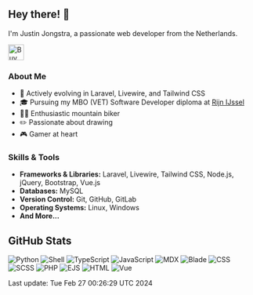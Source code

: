 ## Hey there! 👋

I'm Justin Jongstra, a passionate web developer from the Netherlands.

<a href='https://ko-fi.com/justinjongstra' target='_blank'><img height='32' style='border:0px;height:32px;' src='https://cdn.ko-fi.com/cdn/kofi2.png?v=3' border='0' alt='Buy Me a Coffee at ko-fi.com' /></a> 
<br>

### About Me
- 🌱 Actively evolving in Laravel, Livewire, and Tailwind CSS
- 🎓 Pursuing my MBO (VET) Software Developer diploma at [Rijn IJssel](https://www.rijnijssel.nl/)
- 🚵‍♂️ Enthusiastic mountain biker
- ✏️ Passionate about drawing
- 🎮 Gamer at heart

### Skills & Tools
- **Frameworks & Libraries:** Laravel, Livewire, Tailwind CSS, Node.js, jQuery, Bootstrap, Vue.js
- **Databases:** MySQL
- **Version Control:** Git, GitHub, GitLab
- **Operating Systems:** Linux, Windows
- **And More...**

## GitHub Stats
![Python](https://img.shields.io/badge/Python-.20%25-blue)
![Shell](https://img.shields.io/badge/Shell-.39%25-blue)
![TypeScript](https://img.shields.io/badge/TypeScript-.02%25-blue)
![JavaScript](https://img.shields.io/badge/JavaScript-12.92%25-blue)
![MDX](https://img.shields.io/badge/MDX-1.96%25-blue)
![Blade](https://img.shields.io/badge/Blade-22.81%25-blue)
![CSS](https://img.shields.io/badge/CSS-2.50%25-blue)
![SCSS](https://img.shields.io/badge/SCSS-2.34%25-blue)
![PHP](https://img.shields.io/badge/PHP-54.84%25-blue)
![EJS](https://img.shields.io/badge/EJS-.87%25-blue)
![HTML](https://img.shields.io/badge/HTML-.22%25-blue)
![Vue](https://img.shields.io/badge/Vue-.88%25-blue)

Last update: Tue Feb 27 00:26:29 UTC 2024

